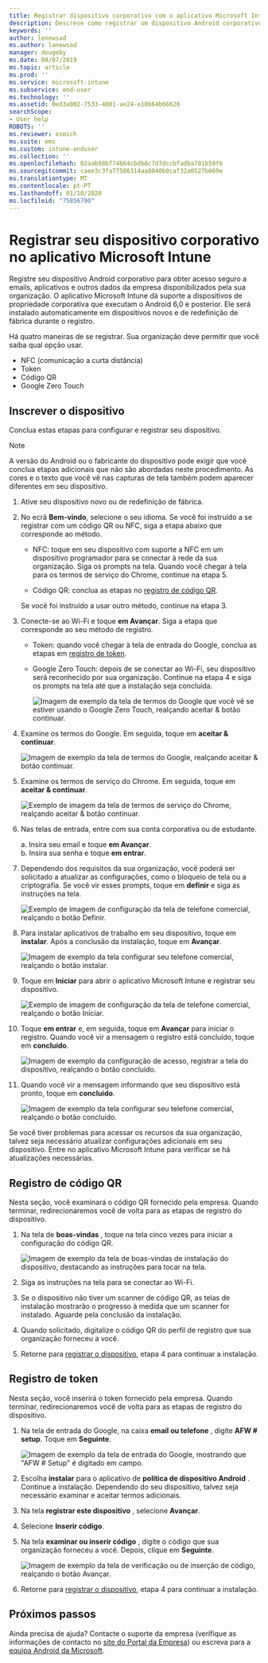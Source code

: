 ```yaml
---
title: Registrar dispositivo corporativo com o aplicativo Microsoft Intune | Microsoft Docs
description: Descreve como registrar um dispositivo Android corporativo no Intune
keywords: ''
author: lenewsad
ms.author: lanewsad
manager: dougeby
ms.date: 08/07/2019
ms.topic: article
ms.prod: ''
ms.service: microsoft-intune
ms.subservice: end-user
ms.technology: ''
ms.assetid: 0ed3a002-7533-4001-ae24-e10b64b66620
searchScope:
- User help
ROBOTS: ''
ms.reviewer: esmich
ms.suite: ems
ms.custom: intune-enduser
ms.collection: ''
ms.openlocfilehash: 02aab98bf74664cbdb8c7d7dccbfadba701b59f6
ms.sourcegitcommit: caee3c3fa77586314aa8040b0caf32a0527b669e
ms.translationtype: MT
ms.contentlocale: pt-PT
ms.lasthandoff: 01/10/2020
ms.locfileid: "75856790"
---
```

# <a name="enroll-your-corporate-device-with-the-microsoft-intune-app"></a>Registrar seu dispositivo corporativo no aplicativo Microsoft Intune

Registre seu dispositivo Android corporativo para obter acesso seguro a emails, aplicativos e outros dados da empresa disponibilizados pela sua organização. O aplicativo Microsoft Intune dá suporte a dispositivos de propriedade corporativa que executam o Android 6,0 e posterior. Ele será instalado automaticamente em dispositivos novos e de redefinição de fábrica durante o registro. 

Há quatro maneiras de se registrar. Sua organização deve permitir que você saiba qual opção usar.
 
* NFC (comunicação a curta distância)  
* Token  
* Código QR   
* Google Zero Touch  

## <a name="enroll-device"></a>Inscrever o dispositivo 
Conclua estas etapas para configurar e registrar seu dispositivo.  

> [!NOTE]
> A versão do Android ou o fabricante do dispositivo pode exigir que você conclua etapas adicionais que não são abordadas neste procedimento. As cores e o texto que você vê nas capturas de tela também podem aparecer diferentes em seu dispositivo.  

1. Ative seu dispositivo novo ou de redefinição de fábrica.  
2. No ecrã **Bem-vindo**, selecione o seu idioma.   Se você foi instruído a se registrar com um código QR ou NFC, siga a etapa abaixo que corresponde ao método.  
     * NFC: toque em seu dispositivo com suporte a NFC em um dispositivo programador para se conectar à rede da sua organização. Siga os prompts na tela. Quando você chegar à tela para os termos de serviço do Chrome, continue na etapa 5.  

     * Código QR: conclua as etapas no [registro de código QR](#qr-code-enrollment).  

     Se você foi instruído a usar outro método, continue na etapa 3.    

3. Conecte-se ao Wi-Fi e toque **em Avançar**. Siga a etapa que corresponde ao seu método de registro. 

    * Token: quando você chegar à tela de entrada do Google, conclua as etapas em [registro de token](#token-enrollment).  
    * Google Zero Touch: depois de se conectar ao Wi-Fi, seu dispositivo será reconhecido por sua organização. Continue na etapa 4 e siga os prompts na tela até que a instalação seja concluída.    
 
       ![Imagem de exemplo da tela de termos do Google que você vê se estiver usando o Google Zero Touch, realçando aceitar & botão continuar.](./media/google-zero-touch-intune-app-01.png)   
   
4. Examine os termos do Google. Em seguida, toque em **aceitar & continuar**.  

      ![Imagem de exemplo da tela de termos do Google, realçando aceitar & botão continuar.](./media/fully-managed-intune-app-04.png)   

6. Examine os termos de serviço do Chrome. Em seguida, toque em **aceitar & continuar**.  

   ![Exemplo de imagem da tela de termos de serviço do Chrome, realçando aceitar & botão continuar.](./media/fully-managed-intune-app-06.png)   

7. Nas telas de entrada, entre com sua conta corporativa ou de estudante.   

    a. Insira seu email e toque **em Avançar**.      
    b. Insira sua senha e toque **em entrar**.  

8. Dependendo dos requisitos da sua organização, você poderá ser solicitado a atualizar as configurações, como o bloqueio de tela ou a criptografia. Se você vir esses prompts, toque em **definir** e siga as instruções na tela.  

   ![Exemplo de imagem de configuração da tela de telefone comercial, realçando o botão Definir.](./media/fully-managed-intune-app-10.png)   

9. Para instalar aplicativos de trabalho em seu dispositivo, toque em **instalar**. Após a conclusão da instalação, toque em **Avançar**.  

   ![Imagem de exemplo da tela configurar seu telefone comercial, realçando o botão instalar.](./media/fully-managed-intune-app-11.png)   

10. Toque em **Iniciar** para abrir o aplicativo Microsoft Intune e registrar seu dispositivo. 

    ![Exemplo de imagem de configuração da tela de telefone comercial, realçando o botão Iniciar.](./media/fully-managed-intune-app-17.png)   

11. Toque **em entrar** e, em seguida, toque em **Avançar** para iniciar o registro. Quando você vir a mensagem o registro está concluído, toque em **concluído**.  

    ![Imagem de exemplo da configuração de acesso, registrar a tela do dispositivo, realçando o botão concluído.](./media/fully-managed-intune-app-19.png)   

10. Quando você vir a mensagem informando que seu dispositivo está pronto, toque em **concluído**.  

    ![Imagem de exemplo da tela configurar seu telefone comercial, realçando o botão concluído.](./media/fully-managed-intune-app-18.png)   

Se você tiver problemas para acessar os recursos da sua organização, talvez seja necessário atualizar configurações adicionais em seu dispositivo. Entre no aplicativo Microsoft Intune para verificar se há atualizações necessárias.   


## <a name="qr-code-enrollment"></a>Registro de código QR  
Nesta seção, você examinará o código QR fornecido pela empresa.  Quando terminar, redirecionaremos você de volta para as etapas de registro do dispositivo.     
  
1. Na tela de **boas-vindas** , toque na tela cinco vezes para iniciar a configuração do código QR.  

   ![Imagem de exemplo da tela de boas-vindas de instalação do dispositivo, destacando as instruções para tocar na tela.](./media/qr-code-intune-app-01.png)  

2. Siga as instruções na tela para se conectar ao Wi-Fi.  
3. Se o dispositivo não tiver um scanner de código QR, as telas de instalação mostrarão o progresso à medida que um scanner for instalado. Aguarde pela conclusão da instalação.  
4. Quando solicitado, digitalize o código QR do perfil de registro que sua organização forneceu a você.  
5. Retorne para [registrar o dispositivo](#enroll-device), etapa 4 para continuar a instalação.  

## <a name="token-enrollment"></a>Registro de token  
Nesta seção, você inserirá o token fornecido pela empresa. Quando terminar, redirecionaremos você de volta para as etapas de registro do dispositivo.  

1. Na tela de entrada do Google, na caixa **email ou telefone** , digite **AFW # setup**. Toque em **Seguinte**. 

   ![Imagem de exemplo da tela de entrada do Google, mostrando que "AFW # Setup" é digitado em campo.](./media/token-intune-app-01.png)   

2. Escolha **instalar** para o aplicativo de **política de dispositivo Android** . Continue a instalação. Dependendo do seu dispositivo, talvez seja necessário examinar e aceitar termos adicionais.    

3. Na tela **registrar este dispositivo** , selecione **Avançar**.  

4. Selecione **Inserir código**.  

5. Na tela **examinar ou inserir código** , digite o código que sua organização forneceu a você.  Depois, clique em **Seguinte**.  

   ![Imagem de exemplo da tela de verificação ou de inserção de código, realçando o botão Avançar.](./media/token-intune-app-04.png)  

6. Retorne para [registrar o dispositivo](#enroll-device), etapa 4 para continuar a instalação.  



## <a name="next-steps"></a>Próximos passos   
Ainda precisa de ajuda? Contacte o suporte da empresa (verifique as informações de contacto no [site do Portal da Empresa](https://go.microsoft.com/fwlink/?linkid=2010980)) ou escreva para a <a href="mailto:wintunedroidfbk@microsoft.com?subject=I'm having trouble with enrolling my Android device&body=Describe the issue you're experiencing here.">equipa Android da Microsoft</a>.  
